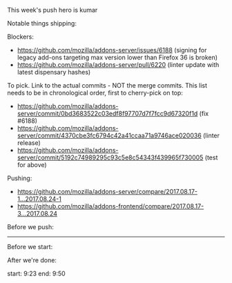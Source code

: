 This week's push hero is kumar

Notable things shipping:


Blockers:

* https://github.com/mozilla/addons-server/issues/6188 (signing for legacy add-ons targeting max version lower than Firefox 36 is broken)
* https://github.com/mozilla/addons-server/pull/6220 (linter update with latest dispensary hashes)


To pick.  Link to the actual commits - NOT the merge commits.  This list needs
to be in chronological order, first to cherry-pick on top:

* https://github.com/mozilla/addons-server/commit/0bd3683522c03edf8f97707d7f7fcc9d67320f1d (fix #6188)
* https://github.com/mozilla/addons-server/commit/4370cbe3fc6794c42a41ccaa71a9746ace020036 (linter release)
* https://github.com/mozilla/addons-server/commit/5192c74989295c93c5e8c54343f439965f730005 (test for above)



Pushing:

* https://github.com/mozilla/addons-server/compare/2017.08.17-1...2017.08.24-1
* https://github.com/mozilla/addons-frontend/compare/2017.08.17-3...2017.08.24


Before we push:

-------------------------------------------------------------------------------
Before we start:


After we're done:


start: 9:23
end: 9:50


